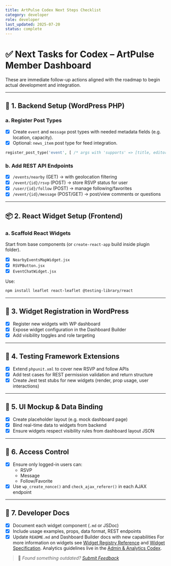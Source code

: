 ```yaml
---
title: ArtPulse Codex Next Steps Checklist
category: developer
role: developer
last_updated: 2025-07-20
status: complete
---
```



# ✅ Next Tasks for Codex – ArtPulse Member Dashboard

These are immediate follow-up actions aligned with the roadmap to begin actual development and integration.

---

## 🔧 1. Backend Setup (WordPress PHP)

### a. Register Post Types
- [x] Create `event` and `message` post types with needed metadata fields (e.g. location, capacity).
- [x] Optional: `news_item` post type for feed integration.

```php
register_post_type('event', [ /* args with 'supports' => [title, editor, custom-fields] */ ]);
```

### b. Add REST API Endpoints
- [x] `/events/nearby` (GET) → with geolocation filtering
- [x] `/event/{id}/rsvp` (POST) → store RSVP status for user
- [x] `/user/{id}/follow` (POST) → manage following/favorites
- [x] `/event/{id}/message` (POST/GET) → post/view comments or questions

---

## 📦 2. React Widget Setup (Frontend)

### a. Scaffold React Widgets
Start from base components (or `create-react-app` build inside plugin folder).

- [x] `NearbyEventsMapWidget.jsx`
- [x] `RSVPButton.jsx`
- [x] `EventChatWidget.jsx`

Use:
```bash
npm install leaflet react-leaflet @testing-library/react
```

---

## 🎯 3. Widget Registration in WordPress
- [x] Register new widgets with WP dashboard
- [x] Expose widget configuration in the Dashboard Builder
- [x] Add visibility toggles and role targeting

---

## 🧪 4. Testing Framework Extensions
- [x] Extend `phpunit.xml` to cover new RSVP and follow APIs
- [x] Add test cases for REST permission validation and return structure
- [x] Create Jest test stubs for new widgets (render, prop usage, user interactions)

---

## 🧩 5. UI Mockup & Data Binding
- [x] Create placeholder layout (e.g. mock dashboard page)
- [x] Bind real-time data to widgets from backend
- [x] Ensure widgets respect visibility rules from dashboard layout JSON

---

## 🔐 6. Access Control
- [x] Ensure only logged-in users can:
  - RSVP
  - Message
  - Follow/Favorite
- [x] Use `wp_create_nonce()` and `check_ajax_referer()` in each AJAX endpoint

---

## 📘 7. Developer Docs
- [x] Document each widget component (`.md` or JSDoc)
- [x] Include usage examples, props, data format, REST endpoints
- [x] Update `README.md` and Dashboard Builder docs with new capabilities
For more information on widgets see [Widget Registry Reference](widgets/widget-registry-reference.md) and [Widget Specification](widgets/widget-specification.md). Analytics guidelines live in the [Admin & Analytics Codex](guides/developer/admin-analytics-codex.md).

> 💬 *Found something outdated? [Submit Feedback](../feedback.md)*
